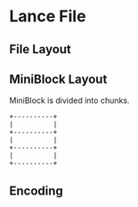 Lance File
========

File Layout
---------

MiniBlock Layout
---------
MiniBlock is divided into chunks.

```text
+----------+
|          |
+----------+
|          |
+----------+
|          |
+----------+
```

Encoding
---------
